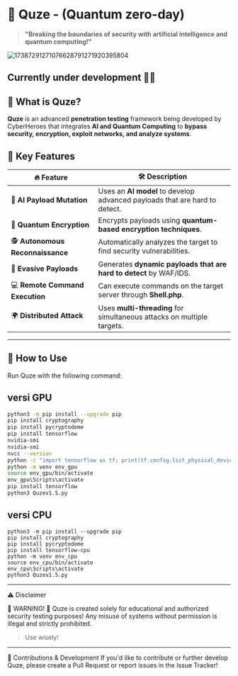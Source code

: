 
# 🤖 Quze - (Quantum zero-day)

> **"Breaking the boundaries of security with artificial intelligence and quantum computing!"**  

![17387291271076628791271920395804](https://github.com/user-attachments/assets/e0f29eb7-f535-4dc0-9ad6-987314bf5edb)
## Currently under development 🔧🗿

## 📌 What is Quze?
**Quze** is an advanced **penetration testing** framework being developed by CyberHeroes that integrates **AI and Quantum Computing** to **bypass security, encryption, exploit networks, and analyze systems**.

## 🎯 Key Features
| 🔥 Feature | 🛠️ Description |
|------------|---------------|
| 🤖 **AI Payload Mutation** | Uses an **AI model** to develop advanced payloads that are hard to detect. |
| 🔐 **Quantum Encryption** | Encrypts payloads using **quantum-based encryption techniques**. |
| 🕵️ **Autonomous Reconnaissance** | Automatically analyzes the target to find security vulnerabilities. |
| 🏹 **Evasive Payloads** | Generates **dynamic payloads that are hard to detect** by WAF/IDS. |
| 💻 **Remote Command Execution** | Can execute commands on the target server through **Shell.php**. |
| 🌍 **Distributed Attack** | Uses **multi-threading** for simultaneous attacks on multiple targets. |

---

## 🚀 How to Use
Run Quze with the following command:

## versi GPU
```bash
python3 -m pip install --upgrade pip
pip install cryptography
pip install pycryptodome
pip install tensorflow
nvidia-smi
nvidia-smi
nvcc --version
python -c "import tensorflow as tf; print(tf.config.list_physical_devices('GPU'))"
python -m venv env_gpu
source env_gpu/bin/activate 
env_gpu\Scripts\activate  
pip install tensorflow  
python3 Quzev1.5.py
```

## versi CPU
```
python3 -m pip install --upgrade pip
pip install cryptography
pip install pycryptodome
pip install tensorflow-cpu
python -m venv env_cpu
source env_cpu/bin/activate  
env_cpu\Scripts\activate  
python3 Quzev1.5.py
```
---

⚠ Disclaimer

🚨 WARNING! 🚨 Quze is created solely for educational and authorized security testing purposes!
Any misuse of systems without permission is illegal and strictly prohibited.

> Use wisely!




---

📢 Contributions & Development If you'd like to contribute or further develop Quze, please create a Pull Request or report issues in the Issue Tracker!




